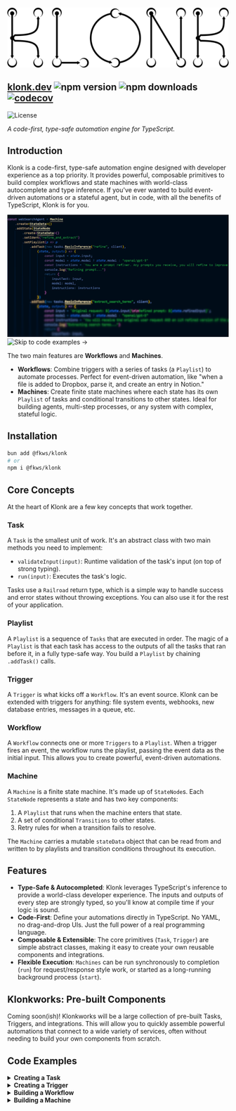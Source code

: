 <p align="center">
  <picture>
    <source media="(prefers-color-scheme: dark)" srcset="./.github/assets/KLONK_white.png">
    <source media="(prefers-color-scheme: light)" srcset="./.github/assets/KLONK_black.png">
    <img alt="Klonk Logo" src="./.github/assets/KLONK_black.png">
  </picture>
</p>


[klonk.dev](https://klonk.dev)
![npm version](https://img.shields.io/npm/v/@fkws/klonk)
![npm downloads](https://img.shields.io/npm/dm/@fkws/klonk)
[![codecov](https://codecov.io/gh/klar-web-services/klonk/branch/main/graph/badge.svg?token=2R145SOCWH)](https://codecov.io/gh/klar-web-services/klonk)
---

![License](https://img.shields.io/github/license/klar-web-services/klonk)

*A code-first, type-safe automation engine for TypeScript.*

## Introduction
Klonk is a code-first, type-safe automation engine designed with developer experience as a top priority. It provides powerful, composable primitives to build complex workflows and state machines with world-class autocomplete and type inference. If you've ever wanted to build event-driven automations or a stateful agent, but in code, with all the benefits of TypeScript, Klonk is for you.

![Code](./.github/assets/blurry.png)
![Skip to code examples ->](https://github.com/klar-web-services/klonk?tab=readme-ov-file#code-examples)

The two main features are **Workflows** and **Machines**.

- **Workflows**: Combine triggers with a series of tasks (a `Playlist`) to automate processes. Perfect for event-driven automation, like "when a file is added to Dropbox, parse it, and create an entry in Notion."
- **Machines**: Create finite state machines where each state has its own `Playlist` of tasks and conditional transitions to other states. Ideal for building agents, multi-step processes, or any system with complex, stateful logic.

## Installation
```bash
bun add @fkws/klonk
# or
npm i @fkws/klonk
```

## Core Concepts

At the heart of Klonk are a few key concepts that work together.

### Task
A `Task` is the smallest unit of work. It's an abstract class with two main methods you need to implement:
- `validateInput(input)`: Runtime validation of the task's input (on top of strong typing).
- `run(input)`: Executes the task's logic.

Tasks use a `Railroad` return type, which is a simple way to handle success and error states without throwing exceptions. You can also use it for the rest of your application.

### Playlist
A `Playlist` is a sequence of `Tasks` that are executed in order. The magic of a `Playlist` is that each task has access to the outputs of all the tasks that ran before it, in a fully type-safe way. You build a `Playlist` by chaining `.addTask()` calls.

### Trigger
A `Trigger` is what kicks off a `Workflow`. It's an event source. Klonk can be extended with triggers for anything: file system events, webhooks, new database entries, messages in a queue, etc.

### Workflow
A `Workflow` connects one or more `Triggers` to a `Playlist`. When a trigger fires an event, the workflow runs the playlist, passing the event data as the initial input. This allows you to create powerful, event-driven automations.

### Machine
A `Machine` is a finite state machine. It's made up of `StateNode`s. Each `StateNode` represents a state and has two key components:
1.  A `Playlist` that runs when the machine enters that state.
2.  A set of conditional `Transitions` to other states.
3.  Retry rules for when a transition fails to resolve.

The `Machine` carries a mutable `stateData` object that can be read from and written to by playlists and transition conditions throughout its execution.

## Features
- **Type-Safe & Autocompleted**: Klonk leverages TypeScript's inference to provide a world-class developer experience. The inputs and outputs of every step are strongly typed, so you'll know at compile time if your logic is sound.
- **Code-First**: Define your automations directly in TypeScript. No YAML, no drag-and-drop UIs. Just the full power of a real programming language.
- **Composable & Extensible**: The core primitives (`Task`, `Trigger`) are simple abstract classes, making it easy to create your own reusable components and integrations.
- **Flexible Execution**: `Machines` can be run synchronously to completion (`run`) for request/response style work, or started as a long-running background process (`start`).

## Klonkworks: Pre-built Components
Coming soon(ish)! Klonkworks will be a large collection of pre-built Tasks, Triggers, and integrations. This will allow you to quickly assemble powerful automations that connect to a wide variety of services, often without needing to build your own components from scratch.

## Code Examples
<details>
<summary><b>Creating a Task</b></summary>

Here's how you create a custom `Task`. This task uses an AI client to perform text inference.

```typescript
import { Railroad, Task } from "@fkws/klonk";
import { OpenRouterClient } from "./common/OpenrouterClient"
import { Model } from "./common/models";

type TABasicTextInferenceInput = {
    inputText: string;
    instructions?: string;
    model: Model;
};

type TABasicTextInferenceOutput = {
    text: string;
};

// A Task is a generic class. You provide the Input, Output, and an Ident (a unique string literal for the task).
export class TABasicTextInference<IdentType extends string> extends Task<
    TABasicTextInferenceInput,  // These type parameters are part of the secret sauce typing system Klonk uses.
    TABasicTextInferenceOutput, // Input Type, Output Type, Ident Type
    IdentType
> {
    constructor(ident: IdentType, public client: OpenRouterClient) {
        super(ident);
        if (!this.client) {
            throw new Error("[TABasicTextInference] An IOpenRouter client instance is required.");
        }
    }

    // validateInput is for runtime validation of the data your task receives.
    async validateInput(input: TABasicTextInferenceInput): Promise<boolean> {
        if (!input.inputText || !input.model) {
            return false;
        }
        return true;
    }

    // The core logic of your task. It must return a Railroad type.
    async run(input: TABasicTextInferenceInput): Promise<Railroad<TABasicTextInferenceOutput>> {
        try {
            const result = await this.client.basicTextInference({
                inputText: input.inputText,
                instructions: input.instructions,
                model: input.model
            });
            // On success, return a success object with your data.
            return {
                success: true, // Railroad is a simple result type
                data: {
                    text: result
                }
            };
        } catch (error) {
            // On failure, return an error object. The next Task's input builder will react to this.
            return {
                success: false,
                error: error instanceof Error ? error : new Error(String(error))
            };
        }
    }
}
```
</details>

<details>
<summary><b>Creating a Trigger</b></summary>

Here's an example of a custom `Trigger`. This trigger fires on a given interval and pushes the current date as its event data.

```typescript
import { Trigger } from '@fkws/klonk';

// A simple trigger that fires every `intervalMs` with the current date.
// You define the shape of the data the trigger will provide, in this case `{ now: Date }`.
export class IntervalTrigger<TIdent extends string> extends Trigger<TIdent, { now: Date }> {
    private intervalId: NodeJS.Timeout | null = null;

    constructor(ident: TIdent, private intervalMs: number) {
        super(ident); // Pass the unique identifier to the parent constructor.
    }

    // The start method is called by the Workflow to begin listening for events.
    async start(): Promise<void> {
        if (this.intervalId) return; // Prevent multiple intervals.

        this.intervalId = setInterval(() => {
            // When an event occurs, use pushEvent to add it to the internal queue for the workflow to poll.
            this.pushEvent({ now: new Date() });
        }, this.intervalMs);
    }

    // The stop method cleans up any resources, like intervals or open connections.
    async stop(): Promise<void> {
        if (this.intervalId) {
            clearInterval(this.intervalId);
            this.intervalId = null;
        }
    }
}
```
</details>

<details>
<summary><b>Building a Workflow</b></summary>

Workflows are perfect for event-driven automations. This example creates a workflow that triggers when a new invoice PDF is added to a Dropbox folder. It then parses the invoice and creates a new item in a Notion database.

Notice how the `builder` function for each task (`(source, outputs) => { ... }`) has access to the initial `source` data (from the trigger) and the `outputs` of all previous tasks. Klonk automatically infers the types for `source` and `outputs`!

```typescript
import { z } from 'zod';
import { Workflow } from '@fkws/klonk';

// The following example requires a lot of tasks, integrations and a trigger.
// Soon, you will be able to import these from @fkws/klonkworks.
import { TACreateNotionDatabaseItem, TANotionGetTitlesAndIdsForDatabase, TAParsePdfAi, TADropboxDownloadFile } from '@fkws/klonkworks/tasks';
import { INotion, IOpenRouter, IDropbox } from '@fkws/klonkworks/integrations';
import { TRDropboxFileAdded } from '@fkws/klonkworks/triggers';

// Providers and clients are instantiated as usual.
const notionProvider = new INotion({apiKey: process.env.NOTION_API_KEY!});
const openrouterProvider = new IOpenRouter({apiKey: process.env.OPENROUTER_API_KEY!});
const dropboxProvider = new IDropbox({
    appKey: process.env.DROPBOX_APP_KEY!,
    appSecret: process.env.DROPBOX_APP_SECRET!,
    refreshToken: process.env.DROPBOX_REFRESH_KEY!
});

// Start building a workflow.
const workflow = Workflow.create().addTrigger(
    // A workflow is initiated by one or more triggers.
    new TRDropboxFileAdded("dropbox-trigger", {
        client: dropboxProvider,
        folderPath: process.env.DROPBOX_INVOICES_FOLDER_PATH ?? "",
    })
).setPlaylist(p => p // Builder function allows complex types to be assembled!
    .addTask( // .addTask() adds a task to the playlist.
        new TANotionGetTitlesAndIdsForDatabase("get-payees", notionProvider),
        // The second argument to addTask builds the input for that task.
        // `source` is the data from the trigger, `outputs` contains all previous task outputs.
        (source, outputs) => {
            return { database_id: process.env.NOTION_PAYEES_DATABASE_ID!}
        }
    ).addTask(
        new TANotionGetTitlesAndIdsForDatabase("get-expense-types", notionProvider),
        (source, outputs) => { // Type inference works for source and outputs!
            return { database_id: process.env.NOTION_EXPENSE_TYPES_DATABASE_ID!}
        }
    ).addTask(
        new TADropboxDownloadFile("download-invoice-pdf", dropboxProvider),
        (source, outputs) => {
            // The `source` object contains the trigger ident, so you can handle multiple triggers.
            if (source.triggerIdent == "dropbox-trigger") {
                return { file_metadata: source.data}
            } else {
                throw new Error(`Trigger ${source.triggerIdent} is not implemented for task download-invoice-pdf.`)
            }
        }
    ).addTask(
        new TAParsePdfAi("parse-invoice", openrouterProvider),
        (source, outputs) => {
            // Access the outputs of previous tasks via the `outputs` object.
            // The keys are the idents you provided to the tasks.
            const downloadResult = outputs['download-invoice-pdf'];
            if (!downloadResult.success) {
                throw downloadResult.error ?? new Error('Failed to download invoice PDF');
            }

            const payeesResult = outputs['get-payees'];
            if (!payeesResult.success) {
                throw payeesResult.error ?? new Error('Failed to load payees');
            }

            const expenseTypesResult = outputs['get-expense-types'];
            if (!expenseTypesResult.success) {
                throw expenseTypesResult.error ?? new Error('Failed to load expense types');
            }

            const payees = payeesResult.data;
            const expenseTypes = expenseTypesResult.data;

            return {
                pdf: downloadResult.data.file,
                instructions: "Extract data from the invoice",
                schema: z.object({
                    payee: z.enum(payees.map(p => p.id) as [string, ...string[]])
                        .describe("The payee id of the invoice according to this map: " + JSON.stringify(payees, null, 2)),
                    total: z.number()
                        .describe("The total amount of the invoice."),
                    invoice_date: z.string()
                        .regex(/^\d{4}-\d{2}-\d{2}$/)
                        .describe("The date of the invoice as an ISO 8601 string (YYYY-MM-DD)."),
                    expense_type: z.enum(expenseTypes.map(e => e.id) as [string, ...string[]])
                        .describe("The expense type id of the invoice according to this map: " + JSON.stringify(expenseTypes, null, 2))
                })
            }
        }
    ).addTask(
        new TACreateNotionDatabaseItem("create-notion-invoice", notionProvider),
        (source, outputs) => {
            const invoiceResult = outputs['parse-invoice'];
            if (!invoiceResult.success) {
                throw invoiceResult.error ?? new Error('Failed to parse invoice');
            }
            const invoiceData = invoiceResult.data;
            const properties = {
                'Name': { 'title': [{ 'text': { 'content': 'Invoice' } }] },
                'Payee': { 'relation': [{ 'id': invoiceData.payee }] },
                'Total': { 'number': invoiceData.total },
                'Invoice Date': { 'date': { 'start': invoiceData.invoice_date } },
                'Expense Type': { 'relation': [{ 'id': invoiceData.expense_type }] }
            };
            return {
                database_id: process.env.NOTION_INVOICES_DATABASE_ID!,
                properties: properties
            }
        }
    )
)

// Run the workflow
console.log('[WCreateNotionInvoiceFromFile] Starting workflow...');
// .start() begins the workflow's trigger polling loop.
workflow.start({
    // The callback is executed every time the playlist successfully completes.
    callback: (source, outputs) => {
        console.log('[WCreateNotionInvoiceFromFile] Workflow completed');
        console.dir({
            source,
            outputs
        }, { depth: null });
    }
});
```
</details>

<details>
<summary><b>Building a Machine</b></summary>

`Machines` are ideal for building complex, stateful agents. This example shows a simple AI agent that takes a user's query, refines it, performs a web search, and then generates a final response.

The `Machine` manages a `StateData` object. Each `StateNode`'s `Playlist` can modify this state, and the `Transitions` between states can use it to decide which state to move to next.

```typescript
import { Machine, StateNode } from "@fkws/klonk"
import { OpenRouterClient } from "./tasks/common/OpenrouterClient" 
import { Model } from "./tasks/common/models"
import { TABasicTextInference } from "./tasks/TABasicTextInference"
import { TASearchOnline } from "./tasks/TASearchOnline"

type StateData = {
    input: string;
    output?: string;
    model?: Model;
    refinedInput?: string;
    searchTerm?: string;
    searchResults?: {
        results: {
            url: string;
            title: string;
            content: string;
            raw_content?: string | undefined;
            score: string;
        }[];
        query: string;
        answer?: string | undefined;
        images?: string[] | undefined;
        follow_up_questions?: string[] | undefined;
        response_time: string;
    },
    finalResponse?: string;
}

const client = new OpenRouterClient(process.env.OPENROUTER_API_KEY!)

const webSearchAgent = Machine
    .create<StateData>()
    .addState(StateNode
        .create<StateData>()
        .setIdent("refine_and_extract")
        .setPlaylist(p => p // Builder function allows complex types to be assembled!
            .addTask(new TABasicTextInference("refine", client),
                (state, outputs) => { // This function constructs the INPUT of the task from the state and outputs of previous tasks
                    const input = state.input;
                    const model = state.model ? state.model : "openai/gpt-5"
                    const instructions = `You are a prompt refiner. Any prompts you receive, you will refine to improve LLM performance. Break down the prompt by Intent, Mood, and Instructions. Do NOT reply or answer the user's message! ONLY refine the prompt.`;
                    return {
                        inputText: input,
                        model: model,
                        instructions: instructions
                    }
                })
            .addTask(new TABasicTextInference("extract_search_terms", client),
                (state, outputs) => {
                    const input = `Original request: ${state.input}\n\nRefined prompt: ${state.refinedInput}`;
                    const model = state.model ? state.model : "openai/gpt-5"
                    const instructions = `You will receive the original user request AND an LLM refined version of the prompt. Please use both to extract one short web search query that will retrieve useful results.`;
                    return {
                        inputText: input,
                        model: model,
                        instructions: instructions
                    }
                })
            .finally((state, outputs) => { // The finally block allows the playlist to react to the last task and to modify state data before the run ends.
                if (outputs.refine.success) {
                    state.refinedInput = outputs.refine.data.text
                } else {
                    state.refinedInput = "Sorry, an error occurred: " + outputs.refine.error
                }

                if (outputs.extract_search_terms.success) {
                    state.searchTerm = outputs.extract_search_terms.data.text
                }
            }))
        .retryLimit(3) // Simple retry rule setters. Also includes .preventRetry() to disable retries entirely and .retryDelayMs(delayMs) to set the delay between retries. Default is infinite retries at 1000ms delay.
        .addTransition({
            to: "search_web", // Transitions refer to states by their ident.
            condition: async (stateData: StateData) => stateData.searchTerm ? true : false,
            weight: 2 // Weight determines the order in which transitions are tried. Higher weight = higher priority.
        })
        .addTransition({
            to: "generate_response",
            condition: async (stateData: StateData) => true,
            weight: 1
        }),
        { initial: true } // The machine needs an initial state.
    )
    .addState(StateNode.create<StateData>()
        .setIdent("search_web")
        .setPlaylist(p => p
            .addTask(new TASearchOnline("search"),
            (state, outputs) => {
                return {
                    query: state.searchTerm! // We are sure that the searchTerm is not undefined because of the transition condition.
                }
            })
            .finally((state, outputs) => {
                if(outputs.search.success) {
                    state.searchResults = outputs.search.data
                }
            }))
        .addTransition({
            to: "generate_response",
            condition: async (stateData: StateData) => true,
            weight: 1
        })
    )
    .addState(StateNode.create<StateData>()
        .setIdent("generate_response")
        .setPlaylist(p => p
            .addTask(new TABasicTextInference("generate_response", client),
            (state, outputs) => {
                return {
                    inputText: state.input,
                    model: state.model ? state.model : "openai/gpt-5",
                    instructions: "You will receive a user request and a refined prompt. There may also be search results. Based on the information, please write a professional response to the user's request."
                }
            })
            .finally((state, outputs) => {
                if(outputs.generate_response.success) {
                    state.finalResponse = outputs.generate_response.data.text
                }
                else {
                    state.finalResponse = "Sorry, an error occurred: " + outputs.generate_response.error
                }
            })
    ))
    .finalize({ // Finalize your machine to make it ready to run. Verbose machines emit JSON logs. If you don't provide an ident, a uuidv4 will be generated for it.
        verbose: true,
        ident: "web-search-agent"
    })

// ------------- EXECUTION: -------------

const state: StateData = { // The state object is mutable and is passed to the machine and playlists.
    input: "How do I update AMD graphic driver?",
    model: "openai/gpt-4o-mini"
}

// The .run() method executes the machine until it reaches a terminal state
// (leaf, failed, out of retries, looped back to initial state)
// and returns the final state. The original state object is also mutated.
const finalState = await webSearchAgent.run(state)

console.log(finalState.finalResponse) // The final state is returned.
// Or simply:
console.log(state.finalResponse) // original state object is also mutated.
```
</details>
